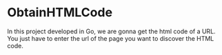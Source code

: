 # ObtainHTMLCode
In this project developed in Go, we are gonna get the html code of a URL.  You just have to enter the url of the page you want to discover the HTML code.
